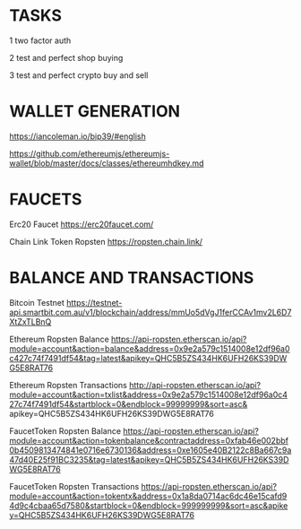 # TASKS

1 two factor auth 
 
2 test and perfect shop buying

3 test and perfect crypto buy and sell


# WALLET GENERATION

https://iancoleman.io/bip39/#english

https://github.com/ethereumjs/ethereumjs-wallet/blob/master/docs/classes/ethereumhdkey.md



# FAUCETS

Erc20 Faucet https://erc20faucet.com/

Chain Link Token Ropsten https://ropsten.chain.link/



# BALANCE AND TRANSACTIONS

Bitcoin Testnet https://testnet-api.smartbit.com.au/v1/blockchain/address/mmUo5dVgJ1ferCCAv1mv2L6D7XtZxTLBnQ

Ethereum Ropsten Balance https://api-ropsten.etherscan.io/api?module=account&action=balance&address=0x9e2a579c1514008e12df96a0c427c74f7491df54&tag=latest&apikey=QHC5B5ZS434HK6UFH26KS39DWG5E8RAT76

Ethereum Ropsten Transactions http://api-ropsten.etherscan.io/api?module=account&action=txlist&address=0x9e2a579c1514008e12df96a0c427c74f7491df54&startblock=0&endblock=99999999&sort=asc&
apikey=QHC5B5ZS434HK6UFH26KS39DWG5E8RAT76

FaucetToken Ropsten Balance https://api-ropsten.etherscan.io/api?module=account&action=tokenbalance&contractaddress=0xfab46e002bbf0b4509813474841e0716e6730136&address=0xe1605e40B2122c8Ba667c9a47d40E25f91BC3235&tag=latest&apikey=QHC5B5ZS434HK6UFH26KS39DWG5E8RAT76

FaucetToken Ropsten Transactions https://api-ropsten.etherscan.io/api?module=account&action=tokentx&address=0x1a8da0714ac6dc46e15cafd94d9c4cbaa65d7580&startblock=0&endblock=999999999&sort=asc&apikey=QHC5B5ZS434HK6UFH26KS39DWG5E8RAT76